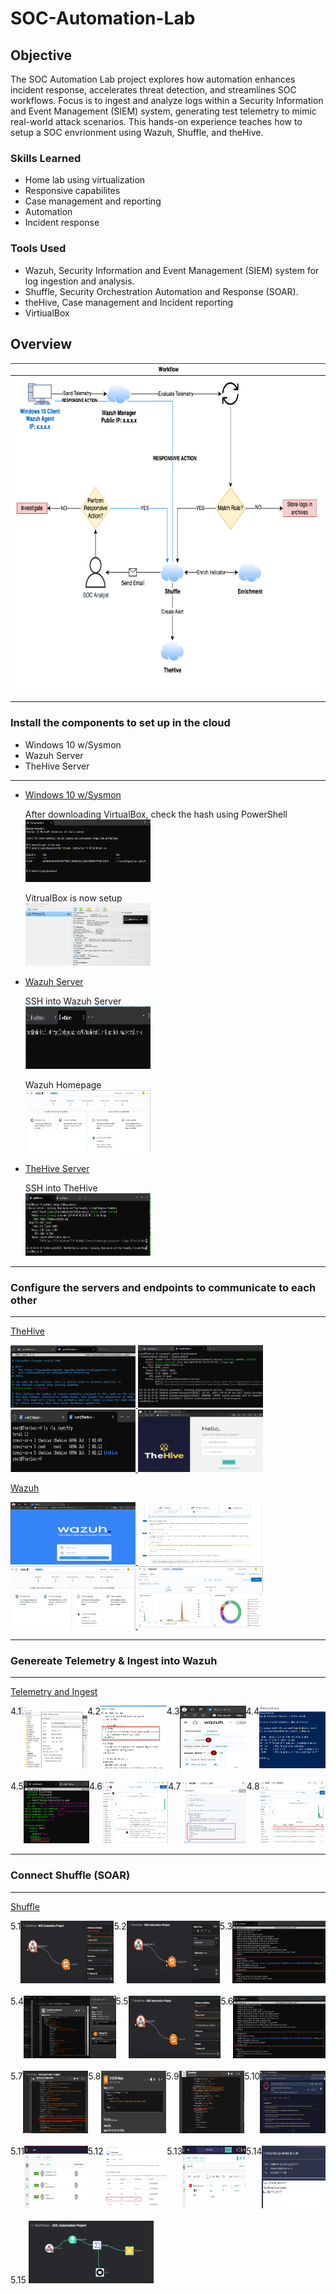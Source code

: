 # SOC-Automation-Lab

## Objective
The SOC Automation Lab project explores how automation enhances incident response, accelerates threat detection, and streamlines SOC workflows.
Focus is to ingest and analyze logs within a Security Information and Event Management (SIEM) system, generating test telemetry to mimic real-world attack scenarios. 
This hands-on experience teaches how to setup a SOC envrionment using Wazuh, Shuffle, and theHive.

### Skills Learned

- Home lab using virtualization
- Responsive capabilites
- Case management and reporting
- Automation
- Incident response
  
### Tools Used

- Wazuh, Security Information and Event Management (SIEM) system for log ingestion and analysis.
- Shuffle, Security Orchestration Automation and Response (SOAR).
- theHive, Case management and Incident reporting
- VirtiualBox

## Overview

<img src="https://github.com/klipodu/SOC-Automation-Lab/blob/main/SOC-Automation-Project-Workflow.png?raw=true" alt="Image Alt" width="741" height="525">

-----------------------------------------
### Install the components to set up in the cloud
- Windows 10 w/Sysmon
- Wazuh Server
- TheHive Server
-----------------------------------------

- [Windows 10 w/Sysmon](https://github.com/klipodu/SOC-Automation-Lab/blob/main/VirtualBox-Install.txt)

  After downloading VirtualBox, check the hash using PowerShell <br>
  <a href="https://github.com/klipodu/SOC-Automation-Lab/blob/main/VirtualBox-Hash-Check.png?raw=true">
    <img src="https://github.com/klipodu/SOC-Automation-Lab/blob/main/VirtualBox-Hash-Check.png?raw=true" alt="Image Alt" width="200" height="100">
  </a>


  VitrualBox is now setup <br>
  <a href="https://github.com/klipodu/SOC-Automation-Lab/blob/main/VirtualBox-Windows10.png?raw=true">
    <img src="https://github.com/klipodu/SOC-Automation-Lab/blob/main/VirtualBox-Windows10.png?raw=true" alt="Image Alt" width="200" height="100">
  </a>

- [Wazuh Server](https://github.com/klipodu/SOC-Automation-Lab/blob/main/Wazuh-Install.txt)

  SSH into Wazuh Server<br>
  <a href="https://github.com/klipodu/SOC-Automation-Lab/blob/main/Wazuh-SSH.png?raw=true">
    <img src="https://github.com/klipodu/SOC-Automation-Lab/blob/main/Wazuh-SSH.png?raw=true" alt="Image Alt" width="200" height="100">
  </a>   

  Wazuh Homepage<br>
  <a href="https://github.com/klipodu/SOC-Automation-Lab/blob/main/Wazuh-Dashboard-Home.png?raw=true">
    <img src="https://github.com/klipodu/SOC-Automation-Lab/blob/main/Wazuh-Dashboard-Home.png?raw=true" alt="Image Alt" width="200" height="100">
  </a>

  
- [TheHive Server](https://github.com/klipodu/SOC-Automation-Lab/blob/main/TheHive-Install.txt)

   SSH into TheHive<br>
  <a href="https://github.com/klipodu/SOC-Automation-Lab/blob/main/TheHive-SSH.png?raw=true">
    <img src="https://github.com/klipodu/SOC-Automation-Lab/blob/main/TheHive-SSH.png?raw=true" alt="Image Alt" width="200" height="100">
  </a>

-----------------------------------------
### Configure the servers and endpoints to communicate to each other
-----------------------------------------

[TheHive](https://github.com/klipodu/SOC-Automation-Lab/blob/main/TheHive-Configure.txt)

<a href="https://github.com/klipodu/SOC-Automation-Lab/blob/main/TheHive-Configure-Cassandra.png?raw=true">
    <img src="https://github.com/klipodu/SOC-Automation-Lab/blob/main/TheHive-Configure-Cassandra.png?raw=true" alt="Image Alt" width="200" height="100">
</a>

<a href="https://github.com/klipodu/SOC-Automation-Lab/blob/main/TheHive-Configure-ElasticSearch.png?raw=true">
    <img src="https://github.com/klipodu/SOC-Automation-Lab/blob/main/TheHive-Configure-ElasticSearch.png?raw=true" alt="Image Alt" width="200" height="100">
</a>

<a href="https://github.com/klipodu/SOC-Automation-Lab/blob/main/TheHive-Configure-Permissions.png?raw=true">
    <img src="https://github.com/klipodu/SOC-Automation-Lab/blob/main/TheHive-Configure-Permissions.png?raw=true" alt="Image Alt" width="200" height="100">
</a>

<a href="https://github.com/klipodu/SOC-Automation-Lab/blob/main/TheHive-Configure-Login.png?raw=true">
    <img src="https://github.com/klipodu/SOC-Automation-Lab/blob/main/TheHive-Configure-Login.png?raw=true" alt="Image Alt" width="200" height="100">
</a>


[Wazuh](https://github.com/klipodu/SOC-Automation-Lab/blob/main/Wazuh-Configure.txt)

<a href="https://github.com/klipodu/SOC-Automation-Lab/blob/main/Wazuh-Configure-Login.png?raw=true">
    <img src="https://github.com/klipodu/SOC-Automation-Lab/blob/main/Wazuh-Configure-Login.png?raw=true" alt="Image Alt" width="200" height="100">
</a>

<a href="https://github.com/klipodu/SOC-Automation-Lab/blob/main/Wazuh-Add-Agent.png?raw=true">
    <img src="https://github.com/klipodu/SOC-Automation-Lab/blob/main/Wazuh-Add-Agent.png?raw=true" alt="Image Alt" width="200" height="100">
</a>

<a href="https://github.com/klipodu/SOC-Automation-Lab/blob/main/Wazuh-Dashboard-Home.png?raw=true">
    <img src="https://github.com/klipodu/SOC-Automation-Lab/blob/main/Wazuh-Dashboard-Home.png?raw=true" alt="Image Alt" width="200" height="100">
</a>

<a href="https://github.com/klipodu/SOC-Automation-Lab/blob/main/Wazuh-Dashboard.png?raw=true">
    <img src="https://github.com/klipodu/SOC-Automation-Lab/blob/main/Wazuh-Dashboard.png?raw=true" alt="Image Alt" width="200" height="100">
</a>



-----------------------------------------
### Genereate Telemetry & Ingest into Wazuh
-----------------------------------------

[Telemetry and Ingest](https://github.com/klipodu/SOC-Automation-Lab/blob/main/Wazuh-Telemetry.txt)

<div style="display: flex; justify-content: space-around;">
    4.1 <a href="https://github.com/klipodu/SOC-Automation-Lab/blob/main/VirtualBox-Windows10-Sysmon.png?raw=true">
          <img src="https://github.com/klipodu/SOC-Automation-Lab/blob/main/VirtualBox-Windows10-Sysmon.png?raw=true" alt="Image Alt" width="200" height="100">
        </a>
    4.2 <a href="https://github.com/klipodu/SOC-Automation-Lab/blob/main/VirtualBox-Windows10-Ossec.png?raw=true">
          <img src="https://github.com/klipodu/SOC-Automation-Lab/blob/main/VirtualBox-Windows10-Ossec.png?raw=true" alt="Image Alt" width="200" height="100">
        </a>
    4.3 <a href="https://github.com/klipodu/SOC-Automation-Lab/blob/main/Wazuh-Events-Sysmon.png?raw=true">
          <img src="https://github.com/klipodu/SOC-Automation-Lab/blob/main/Wazuh-Events-Sysmon.png?raw=true" alt="Image Alt" width="200" height="100">
        </a>
    4.4  <a href="https://github.com/klipodu/SOC-Automation-Lab/blob/main/VirtualBox-Windows10-Mimikatz.png?raw=true">
           <img src="https://github.com/klipodu/SOC-Automation-Lab/blob/main/VirtualBox-Windows10-Mimikatz.png?raw=true" alt="Image Alt" width="200" height="100">
        </a>
</div>
<br>

<div style="display: flex; justify-content: space-around;">
     4.5 <a href="https://github.com/klipodu/SOC-Automation-Lab/blob/main/Wazuh-Filebeats.png?raw=true">
          <img src="https://github.com/klipodu/SOC-Automation-Lab/blob/main/Wazuh-Filebeats.png?raw=true" alt="Image Alt" width="200" height="100">
        </a>
     4.6 <a href="https://github.com/klipodu/SOC-Automation-Lab/blob/main/Wazuh-Telemetry-Mimikatz.png?raw=true">
           <img src="https://github.com/klipodu/SOC-Automation-Lab/blob/main/Wazuh-Telemetry-Mimikatz.png?raw=true" alt="Image Alt" width="200" height="100">
        </a>
   4.7  <a href="https://github.com/klipodu/SOC-Automation-Lab/blob/main/Wazuh-Telemetry-Custom-Rule.png?raw=true">
           <img src="https://github.com/klipodu/SOC-Automation-Lab/blob/main/Wazuh-Telemetry-Custom-Rule.png?raw=true" alt="Image Alt" width="200" height="100">
        </a>
   4.8  <a href="https://github.com/klipodu/SOC-Automation-Lab/blob/main/Wazuh-Telemetry-Custom-Rule-Trigger.png?raw=true">
            <img src="https://github.com/klipodu/SOC-Automation-Lab/blob/main/Wazuh-Telemetry-Custom-Rule-Trigger.png?raw=true" alt="Image Alt" width="200" height="100">
         </a>
  </div>

-----------------------------------------
### Connect Shuffle (SOAR)
-----------------------------------------

[Shuffle](https://github.com/klipodu/SOC-Automation-Lab/blob/main/Shuffle-Configure.txt)

<div style="display: flex; justify-content: space-around;">
    5.1 <a href="https://github.com/klipodu/SOC-Automation-Lab/blob/main/Shuffle-Webhook.png?raw=true">
          <img src="https://github.com/klipodu/SOC-Automation-Lab/blob/main/Shuffle-Webhook.png?raw=true" alt="Image Alt" width="200" height="100">
        </a>
    5.2 <a href="https://github.com/klipodu/SOC-Automation-Lab/blob/main/Shuffle-ChangeMe.png?raw=true">
          <img src="https://github.com/klipodu/SOC-Automation-Lab/blob/main/Shuffle-ChangeMe.png?raw=true" alt="Image Alt" width="200" height="100">
        </a>
     5.3 <a href="https://github.com/klipodu/SOC-Automation-Lab/blob/main/Shuffle-Webhook-URL.png?raw=true">
          <img src="https://github.com/klipodu/SOC-Automation-Lab/blob/main/Shuffle-Webhook-URL.png?raw=true" alt="Image Alt" width="200" height="100">
        </a>
</div>
<br>
<div style="display: flex; justify-content: space-around;">
      5.4 <a href="https://github.com/klipodu/SOC-Automation-Lab/blob/main/Shuffle-Webhook-Execution.png?raw=true">
             <img src="https://github.com/klipodu/SOC-Automation-Lab/blob/main/Shuffle-Webhook-Execution.png?raw=true" alt="Image Alt" width="200" height="100">
          </a>
      5.5 <a href="https://github.com/klipodu/SOC-Automation-Lab/blob/main/Shuffle-Webhook.png?raw=true">
            <img src="https://github.com/klipodu/SOC-Automation-Lab/blob/main/Shuffle-Webhook.png?raw=true" alt="Image Alt" width="200" height="100">
          </a>
      5.6 <a href="https://github.com/klipodu/SOC-Automation-Lab/blob/main/Shuffle-Webhook-URL.png?raw=true">
           <img src="https://github.com/klipodu/SOC-Automation-Lab/blob/main/Shuffle-Webhook-URL.png?raw=true" alt="Image Alt" width="200" height="100">
          </a>
</div>
<br>
<div style="display: flex; justify-content: space-around;">
      5.7 <a href="https://github.com/klipodu/SOC-Automation-Lab/blob/main/Shuffle-Webhook-Hash.png?raw=true">
             <img src="https://github.com/klipodu/SOC-Automation-Lab/blob/main/Shuffle-Webhook-Hash.png?raw=true" alt="Image Alt" width="200" height="100">
          </a>
      5.8 <a href="https://github.com/klipodu/SOC-Automation-Lab/blob/main/Shuffle-Regex.png?raw=true">
           <img src="https://github.com/klipodu/SOC-Automation-Lab/blob/main/Shuffle-Regex.png?raw=true" alt="Image Alt" width="200" height="100">
          </a>
      5.9 <a href="https://github.com/klipodu/SOC-Automation-Lab/blob/main/Shuffle-VirusTotal.png?raw=true">
             <img src="https://github.com/klipodu/SOC-Automation-Lab/blob/main/Shuffle-VirusTotal.png?raw=true" alt="Image Alt" width="200" height="100">
          </a>
      5.10 <a href="https://github.com/klipodu/SOC-Automation-Lab/blob/main/Shuffle-VirusTotal-Web.png?raw=true">
              <img src="https://github.com/klipodu/SOC-Automation-Lab/blob/main/Shuffle-VirusTotal-Web.png?raw=true" alt="Image Alt" width="200" height="100">
          </a>
</div>
<br>
<div style="display: flex; justify-content: space-around;">
        5.11  <a href="https://github.com/klipodu/SOC-Automation-Lab/blob/main/TheHive-User-Accounts.png?raw=true">
                <img src="https://github.com/klipodu/SOC-Automation-Lab/blob/main/TheHive-User-Accounts.png?raw=true" alt="Image Alt" width="200" height="100">
              </a>
        5.12  <a href="https://github.com/klipodu/SOC-Automation-Lab/blob/main/Firewall-Rules-TheHive.png?raw=true">
                <img src="https://github.com/klipodu/SOC-Automation-Lab/blob/main/Firewall-Rules-TheHive.png?raw=true" alt="Image Alt" width="200" height="100">
              </a>
        5.13  <a href="https://github.com/klipodu/SOC-Automation-Lab/blob/main/TheHive-Alert.png?raw=true">
                 <img src="https://github.com/klipodu/SOC-Automation-Lab/blob/main/TheHive-Alert.png?raw=true" alt="Image Alt" width="200" height="100">
              </a>
        5.14  <a href="https://github.com/klipodu/SOC-Automation-Lab/blob/main/SquareX-Email.png?raw=true">
                  <img src="https://github.com/klipodu/SOC-Automation-Lab/blob/main/SquareX-Email.png?raw=true" alt="Image Alt" width="200" height="100">
              </a>
</div>
<br>
  5.15 <a href="https://github.com/klipodu/SOC-Automation-Lab/blob/main/Shuffle-Workflow.png?raw=true">
          <img src="https://github.com/klipodu/SOC-Automation-Lab/blob/main/Shuffle-Workflow.png?raw=true" alt="Image Alt" width="200" height="100">
      </a>

